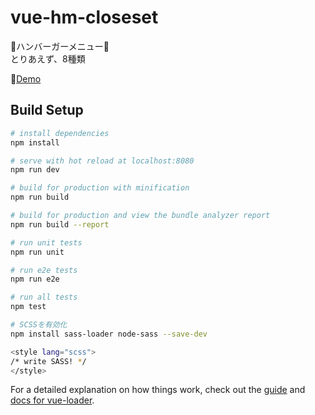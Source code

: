 # vue-hm-closeset

🍔ハンバーガーメニュー🍔  
とりあえず、8種類  

🍔<a href="https://nananakamura.github.io/c/vue-hm-closese/index.html" target="_blank">Demo</a>


## Build Setup

``` bash
# install dependencies
npm install

# serve with hot reload at localhost:8080
npm run dev

# build for production with minification
npm run build

# build for production and view the bundle analyzer report
npm run build --report

# run unit tests
npm run unit

# run e2e tests
npm run e2e

# run all tests
npm test

# SCSSを有効化
npm install sass-loader node-sass --save-dev

<style lang="scss">
/* write SASS! */
</style>
```

For a detailed explanation on how things work, check out the [guide](http://vuejs-templates.github.io/webpack/) and [docs for vue-loader](http://vuejs.github.io/vue-loader).
